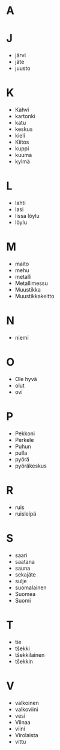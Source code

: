# A

# J
- järvi
- jäte
- juusto

# K
- Kahvi
- kartonki
- katu
- keskus
- kieli
- Kiitos
- kuppi
- kuuma
- kylmä

# L
- lahti
- lasi
- lissa löylu
- löylu

# M
- maito
- mehu
- metalli
- Metallimessu
- Muustikka
- Muustikkakeitto

# N
- niemi

# O
- Ole hyvä
- olut
- ovi

# P
- Pekkoni
- Perkele
- Puhun
- pulla
- pyörä
- pyöräkeskus


# R
- ruis
- ruisleipä

# S
- saari
- saatana
- sauna
- sekajäte
- sulje
- suomalainen
- Suomea
- Suomi

# T
- tie
- tšekki
- tšekkilainen
- tšekkin 

# V
- valkoinen
- valkoviini
- vesi 
- Viinaa
- viini
- Virolaista
- vittu

